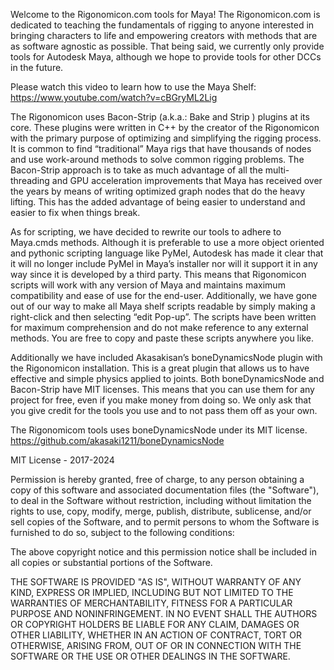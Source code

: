 Welcome to the Rigonomicon.com tools for Maya!
The Rigonomicon.com is dedicated to teaching the fundamentals of rigging to anyone interested in bringing characters to life and empowering creators with methods that are as software agnostic as possible. That being said, we currently only provide tools for Autodesk Maya, although we hope to provide tools for other DCCs in the future.

Please watch this video to learn how to use the Maya Shelf:
https://www.youtube.com/watch?v=cBGryML2Lig

The Rigonomicon uses Bacon-Strip (a.k.a.: Bake and Strip ) plugins at its core. These plugins were written in C++ by the creator of the Rigonomicon with the primary purpose of optimizing and simplifying the rigging process. It is common to find “traditional” Maya rigs that have thousands of nodes and use work-around methods to solve common rigging problems. The Bacon-Strip approach is to take as much advantage of all the multi-threading and GPU acceleration improvements that Maya has received over the years by means of writing optimized graph nodes that do the heavy lifting. This has the added advantage of being easier to understand and easier to fix when things break.

As for scripting, we have decided to rewrite our tools to adhere to Maya.cmds methods. Although it is preferable to use a more object oriented and pythonic scripting language like PyMel, Autodesk has made it clear that it will no longer include PyMel in Maya’s installer nor will it support it in any way since it is developed by a third party. This means that Rigonomicon scripts will work with any version of Maya and maintains maximum compatibility and ease of use for the end-user. Additionally, we have gone out of our way to make all Maya shelf scripts readable by simply making a right-click and then selecting “edit Pop-up”. The scripts have been written for maximum comprehension and do not make reference to any external methods. You are free to copy and paste these scripts anywhere you like.

Additionally we have included Akasakisan’s boneDynamicsNode plugin with the Rigonomicon installation. This is a great plugin that allows us to have effective and simple physics applied to joints. Both boneDynamicsNode and Bacon-Strip have MIT licenses. This means that you can use them for any project for free, even if you make money from doing so. We only ask that you give credit for the tools you use and to not pass them off as your own.

The Rigonomicom tools uses boneDynamicsNode under its MIT license.
https://github.com/akasaki1211/boneDynamicsNode


MIT License - 2017-2024

Permission is hereby granted, free of charge, to any person obtaining a copy of this software and associated documentation files (the "Software"), to deal in the Software without restriction, including without limitation the rights to use, copy, modify, merge, publish, distribute, sublicense, and/or sell copies of the Software, and to permit persons to whom the Software is furnished to do so, subject to the following conditions:

The above copyright notice and this permission notice shall be included in all copies or substantial portions of the Software.

THE SOFTWARE IS PROVIDED "AS IS", WITHOUT WARRANTY OF ANY KIND, EXPRESS OR IMPLIED, INCLUDING BUT NOT LIMITED TO THE WARRANTIES OF MERCHANTABILITY, FITNESS FOR A PARTICULAR PURPOSE AND NONINFRINGEMENT. IN NO EVENT SHALL THE AUTHORS OR COPYRIGHT HOLDERS BE LIABLE FOR ANY CLAIM, DAMAGES OR OTHER LIABILITY, WHETHER IN AN ACTION OF CONTRACT, TORT OR OTHERWISE, ARISING FROM, OUT OF OR IN CONNECTION WITH THE SOFTWARE OR THE USE OR OTHER  DEALINGS IN THE SOFTWARE.

